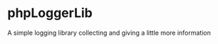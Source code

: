 phpLoggerLib
============

A simple logging library collecting and giving a little more information 

